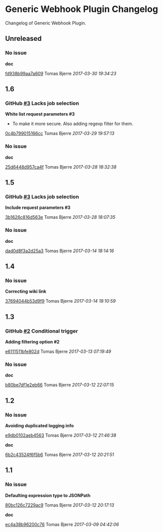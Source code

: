 # Generic Webhook Plugin Changelog
Changelog of Generic Webhook Plugin.
## Unreleased
### No issue
**doc**

[fd938b99aa7a609](https://github.com/jenkinsci/generic-webhook-trigger-plugin/commit/fd938b99aa7a609) Tomas Bjerre *2017-03-30 19:34:23*

## 1.6
### GitHub [#3](https://github.com/jenkinsci/generic-webhook-trigger-plugin/issues/3) Lacks job selection
**White list request parameters #3**

 * To make it more secure. Also adding regexp filter for them. 

[0c4b799015166cc](https://github.com/jenkinsci/generic-webhook-trigger-plugin/commit/0c4b799015166cc) Tomas Bjerre *2017-03-29 19:57:13*

### No issue
**doc**

[25d6448d957ca4f](https://github.com/jenkinsci/generic-webhook-trigger-plugin/commit/25d6448d957ca4f) Tomas Bjerre *2017-03-28 18:32:38*

## 1.5
### GitHub [#3](https://github.com/jenkinsci/generic-webhook-trigger-plugin/issues/3) Lacks job selection
**Include request parameters #3**

[3b1626c816d563e](https://github.com/jenkinsci/generic-webhook-trigger-plugin/commit/3b1626c816d563e) Tomas Bjerre *2017-03-28 18:07:35*

### No issue
**doc**

[dad0d8f3a2d25a3](https://github.com/jenkinsci/generic-webhook-trigger-plugin/commit/dad0d8f3a2d25a3) Tomas Bjerre *2017-03-14 18:14:16*

## 1.4
### No issue
**Correcting wiki link**

[37694044b53d9f9](https://github.com/jenkinsci/generic-webhook-trigger-plugin/commit/37694044b53d9f9) Tomas Bjerre *2017-03-14 18:10:59*

## 1.3
### GitHub [#2](https://github.com/jenkinsci/generic-webhook-trigger-plugin/issues/2) Conditional trigger
**Adding filtering option #2**

[e6111511bfe802d](https://github.com/jenkinsci/generic-webhook-trigger-plugin/commit/e6111511bfe802d) Tomas Bjerre *2017-03-13 07:19:49*

### No issue
**doc**

[b80be7df1e2eb66](https://github.com/jenkinsci/generic-webhook-trigger-plugin/commit/b80be7df1e2eb66) Tomas Bjerre *2017-03-12 22:07:15*

## 1.2
### No issue
**Avoiding duplicated logging info**

[e9db0102aeb4563](https://github.com/jenkinsci/generic-webhook-trigger-plugin/commit/e9db0102aeb4563) Tomas Bjerre *2017-03-12 21:46:38*

**doc**

[6b2c43524f6f5b6](https://github.com/jenkinsci/generic-webhook-trigger-plugin/commit/6b2c43524f6f5b6) Tomas Bjerre *2017-03-12 20:21:51*

## 1.1
### No issue
**Defaulting expression type to JSONPath**

[80bc126c7229ac9](https://github.com/jenkinsci/generic-webhook-trigger-plugin/commit/80bc126c7229ac9) Tomas Bjerre *2017-03-12 20:17:13*

**doc**

[ec4a38b96200c76](https://github.com/jenkinsci/generic-webhook-trigger-plugin/commit/ec4a38b96200c76) Tomas Bjerre *2017-03-09 04:42:06*

